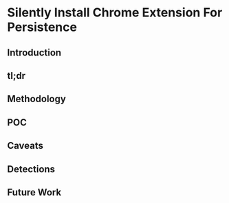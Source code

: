 # **Silently Install Chrome Extension For Persistence**

## Introduction

## tl;dr

## Methodology

## POC

## Caveats

## Detections

## Future Work
